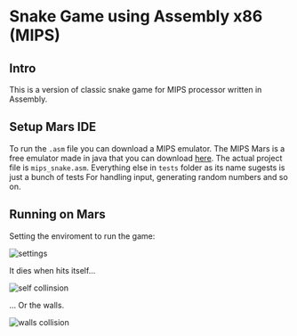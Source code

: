 # Snake Game using Assembly x86 (MIPS)

## Intro

This is a version of classic snake game for MIPS processor written in Assembly.

## Setup Mars IDE

To run the `.asm` file you can download a MIPS emulator. The MIPS Mars is
a free emulator made in java that you can download [here](http://courses.missouristate.edu/KenVollmar/mars/).
The actual project file is `mips_snake.asm`. Everything else in `tests` folder as its name sugests is just a bunch of tests For
handling input, generating random numbers and so on.

## Running on Mars 

Setting the enviroment to run the game:

![settings](imgs/settings.gif)

It dies when hits itself...

![self collinsion](imgs/self-collision.gif)

... Or the walls.

![walls collision](imgs/wall-collision.gif)
